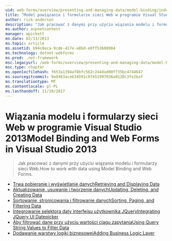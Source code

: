 ```yaml
---
uid: web-forms/overview/presenting-and-managing-data/model-binding/index
title: "Model powiązanie i formularze sieci Web w programie Visual Studio 2013 | Dokumentacja firmy Microsoft"
author: rick-anderson
description: "Jak pracować z danymi przy użyciu wiązania modelu i formularzy sieci Web."
ms.author: aspnetcontent
manager: wpickett
ms.date: 02/13/2013
ms.topic: article
ms.assetid: b94c8eca-9cde-417e-a8bd-e0ff53600984
ms.technology: dotnet-webforms
ms.prod: .net-framework
msc.legacyurl: /web-forms/overview/presenting-and-managing-data/model-binding
msc.type: chapter
ms.openlocfilehash: f653a1394af8bfc562c244dad00ff35bc4744647
ms.sourcegitcommit: 9a9483aceb34591c97451997036a9120c3fe2baf
ms.translationtype: MT
ms.contentlocale: pl-PL
ms.lasthandoff: 11/10/2017
---
```

<a name="model-binding-and-web-forms-in-visual-studio-2013"></a><span data-ttu-id="936a2-103">Wiązania modelu i formularzy sieci Web w programie Visual Studio 2013</span><span class="sxs-lookup"><span data-stu-id="936a2-103">Model Binding and Web Forms in Visual Studio 2013</span></span>
====================
> <span data-ttu-id="936a2-104">Jak pracować z danymi przy użyciu wiązania modelu i formularzy sieci Web.</span><span class="sxs-lookup"><span data-stu-id="936a2-104">How to work with data using Model Binding and Web Forms.</span></span>


- [<span data-ttu-id="936a2-105">Trwa pobieranie i wyświetlanie danych</span><span class="sxs-lookup"><span data-stu-id="936a2-105">Retrieving and Displaying Data</span></span>](retrieving-data.md)
- [<span data-ttu-id="936a2-106">Aktualizowanie, usuwanie i tworzenie danych</span><span class="sxs-lookup"><span data-stu-id="936a2-106">Updating, Deleting, and Creating Data</span></span>](updating-deleting-and-creating-data.md)
- [<span data-ttu-id="936a2-107">Sortowanie, stronicowania i filtrowanie danych</span><span class="sxs-lookup"><span data-stu-id="936a2-107">Sorting, Paging, and Filtering Data</span></span>](sorting-paging-and-filtering-data.md)
- [<span data-ttu-id="936a2-108">Integrowanie selektora daty interfejsu użytkownika JQuery</span><span class="sxs-lookup"><span data-stu-id="936a2-108">Integrating JQuery UI Datepicker</span></span>](integrating-jquery-ui.md)
- [<span data-ttu-id="936a2-109">Aby filtrować dane przy użyciu wartości ciągu zapytania</span><span class="sxs-lookup"><span data-stu-id="936a2-109">Using Query String Values to Filter Data</span></span>](using-query-string-values-to-retrieve-data.md)
- [<span data-ttu-id="936a2-110">Dodawanie warstwy logiki biznesowej</span><span class="sxs-lookup"><span data-stu-id="936a2-110">Adding Business Logic Layer</span></span>](adding-business-logic-layer.md)
